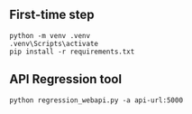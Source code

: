 ## First-time step

```
python -m venv .venv
.venv\Scripts\activate
pip install -r requirements.txt
```

## API Regression tool

```
python regression_webapi.py -a api-url:5000


```
